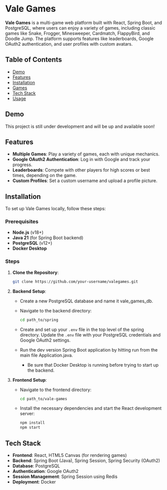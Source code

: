 # Vale Games

**Vale Games** is a multi-game web platform built with React, Spring Boot, and PostgreSQL, where users can enjoy a variety of games, including classic games like Snake, Frogger, Minesweeper, Cardmatch, FlappyBird, and Doodle Jump. The platform supports features like leaderboards, Google OAuth2 authentication, and user profiles with custom avatars.

## Table of Contents
- [Demo](#demo)
- [Features](#features)
- [Installation](#installation)
- [Games](#games)
- [Tech Stack](#tech-stack)
- [Usage](#usage)

## Demo
This project is still under development and will be up and available soon!

## Features
- **Multiple Games**: Play a variety of games, each with unique mechanics.
- **Google OAuth2 Authentication**: Log in with Google and track your progress.
- **Leaderboards**: Compete with other players for high scores or best times, depending on the game.
- **Custom Profiles**: Set a custom username and upload a profile picture.

## Installation
To set up Vale Games locally, follow these steps:

### Prerequisites
- **Node.js** (v18+)
- **Java 21** (for Spring Boot backend)
- **PostgreSQL** (v12+)
- **Docker Desktop**

### Steps
1. **Clone the Repository**:
   ```bash
   git clone https://github.com/your-username/valegames.git
2. **Backend Setup**:
   - Create a new PostgreSQL database and name it vale_games_db.
   - Navigate to the backend directory:
     ```bash
     cd path_to/spring
     ```
   - Create and set up your `.env` file in the top level of the spring directory.
     Update the `.env` file with your PostgreSQL credentials and Google OAuth2 settings.

   - Run the dev version Spring Boot application by hitting run from the main file Application.java.
     - Be sure that Docker Desktop is running before trying to start up the backend.

3. **Frontend Setup**:
   - Navigate to the frontend directory:
     ```bash
     cd path_to/vale-games
     ```
   - Install the necessary dependencies and start the React development server:
     ```bash
     npm install
     npm start
     ```
## Tech Stack
- **Frontend**: React, HTML5 Canvas (for rendering games)
- **Backend**: Spring Boot (Java), Spring Session, Spring Security (OAuth2)
- **Database**: PostgreSQL
- **Authentication**: Google OAuth2
- **Session Management**: Spring Session using Redis
- **Deployment**: Docker
